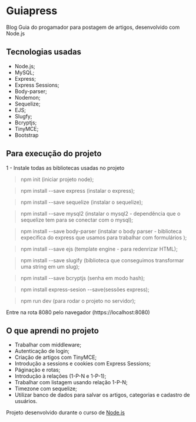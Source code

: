 # Guiapress
Blog Guia do progamador para postagem de artigos, desenvolvido com Node.js

## Tecnologias usadas

* Node.js;
* MySQL;
* Express;
* Express Sessions;
* Body-parser;
* Nodemon;
* Sequelize;
* EJS;
* Slugfy;
* Bcryptjs;
* TinyMCE;
* Bootstrap

## Para execução do projeto

1 - Instale todas as bibliotecas usadas no projeto

> npm init  (iniciar projeto node);

> npm install --save express (instalar o express);

> npm install --save sequelize (instalar o sequelize);

> npm install --save mysql2 (instalar o mysql2 - dependência que o sequelize tem para se conectar com o mysql);

> npm install --save body-parser (instalar o body parser - biblioteca expecifica do express que usamos para trabalhar com formulários );
 
> npm install --save ejs (template engine -  para redenrizar HTML);

> npm install --save slugify (biblioteca que conseguimos transformar uma string em um slug);

> npm install --save bcryptjs (senha em modo hash);

> npm install express-sesion --save(sessões express);

> npm run dev (para rodar o projeto no servidor);

Entre na rota 8080 pelo navegador (https://localhost:8080)

## O que aprendi no projeto

* Trabalhar com middleware;
* Autenticação de login;
* Criação de artigos com TinyMCE;
* Introdução a sessions e cookies com Express Sessions;
* Páginação e rotas;
* Introdução à relações (1-P-N e 1-P-1);
* Trabalhar com listagem usando relação 1-P-N;
* Timezone com sequelize;
* Utilizar banco de dados para salvar os artigos, categorias e cadastro de usuários.

Projeto desenvolvido durante o curso de [Node.js](https://www.udemy.com/course/formacao-nodejs/)


